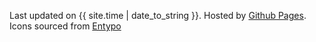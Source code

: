 Last updated on {{ site.time | date_to_string }}.
Hosted by [Github Pages]().  
Icons sourced from [Entypo]()